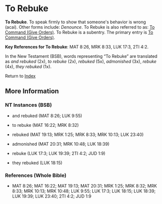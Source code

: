 # To Rebuke
**To Rebuke**. 
To speak firmly to show that someone's behavior is wrong (acai). 
Other forms include: 
*Denounce*. 
To Rebuke is also referred to as: 
[To Command (Give Orders)](Command.md). 
To Rebuke is a subentry. The primary entry is 
[To Command (Give Orders)](Command.md). 


**Key References for To Rebuke**: 
MAT 8:26, MRK 8:33, LUK 17:3, 2TI 4:2. 




In the New Testament (BSB), words representing “To Rebuke” are translated as 
*and rebuked* (2x), *to rebuke* (2x), *rebuked* (5x), *admonished* (3x), *rebuke* (4x), *they rebuked* (1x). 


Return to [Index](00-Index.md)

## More Information

### NT Instances (BSB)

* and rebuked (MAT 8:26; LUK 9:55)

* to rebuke (MAT 16:22; MRK 8:32)

* rebuked (MAT 19:13; MRK 1:25; MRK 8:33; MRK 10:13; LUK 23:40)

* admonished (MAT 20:31; MRK 10:48; LUK 18:39)

* rebuke (LUK 17:3; LUK 19:39; 2TI 4:2; JUD 1:9)

* they rebuked (LUK 18:15)



### References (Whole Bible)

* MAT 8:26; MAT 16:22; MAT 19:13; MAT 20:31; MRK 1:25; MRK 8:32; MRK 8:33; MRK 10:13; MRK 10:48; LUK 9:55; LUK 17:3; LUK 18:15; LUK 18:39; LUK 19:39; LUK 23:40; 2TI 4:2; JUD 1:9



